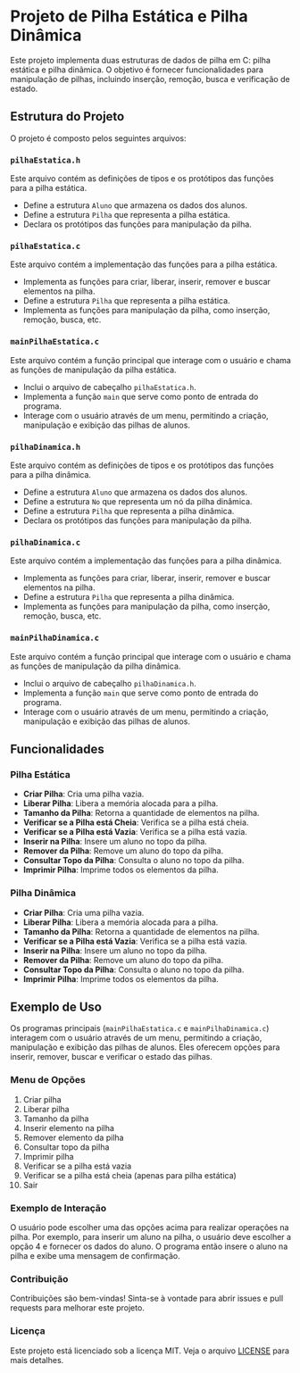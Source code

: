 # Projeto de Pilha Estática e Pilha Dinâmica

Este projeto implementa duas estruturas de dados de pilha em C: pilha estática e pilha dinâmica. O objetivo é fornecer funcionalidades para manipulação de pilhas, incluindo inserção, remoção, busca e verificação de estado.

## Estrutura do Projeto

O projeto é composto pelos seguintes arquivos:

### `pilhaEstatica.h`

Este arquivo contém as definições de tipos e os protótipos das funções para a pilha estática.

- Define a estrutura `Aluno` que armazena os dados dos alunos.
- Define a estrutura `Pilha` que representa a pilha estática.
- Declara os protótipos das funções para manipulação da pilha.

### `pilhaEstatica.c`

Este arquivo contém a implementação das funções para a pilha estática.

- Implementa as funções para criar, liberar, inserir, remover e buscar elementos na pilha.
- Define a estrutura `Pilha` que representa a pilha estática.
- Implementa as funções para manipulação da pilha, como inserção, remoção, busca, etc.

### `mainPilhaEstatica.c`

Este arquivo contém a função principal que interage com o usuário e chama as funções de manipulação da pilha estática.

- Inclui o arquivo de cabeçalho `pilhaEstatica.h`.
- Implementa a função `main` que serve como ponto de entrada do programa.
- Interage com o usuário através de um menu, permitindo a criação, manipulação e exibição das pilhas de alunos.

### `pilhaDinamica.h`

Este arquivo contém as definições de tipos e os protótipos das funções para a pilha dinâmica.

- Define a estrutura `Aluno` que armazena os dados dos alunos.
- Define a estrutura `No` que representa um nó da pilha dinâmica.
- Define a estrutura `Pilha` que representa a pilha dinâmica.
- Declara os protótipos das funções para manipulação da pilha.

### `pilhaDinamica.c`

Este arquivo contém a implementação das funções para a pilha dinâmica.

- Implementa as funções para criar, liberar, inserir, remover e buscar elementos na pilha.
- Define a estrutura `Pilha` que representa a pilha dinâmica.
- Implementa as funções para manipulação da pilha, como inserção, remoção, busca, etc.

### `mainPilhaDinamica.c`

Este arquivo contém a função principal que interage com o usuário e chama as funções de manipulação da pilha dinâmica.

- Inclui o arquivo de cabeçalho `pilhaDinamica.h`.
- Implementa a função `main` que serve como ponto de entrada do programa.
- Interage com o usuário através de um menu, permitindo a criação, manipulação e exibição das pilhas de alunos.

## Funcionalidades

### Pilha Estática

- **Criar Pilha**: Cria uma pilha vazia.
- **Liberar Pilha**: Libera a memória alocada para a pilha.
- **Tamanho da Pilha**: Retorna a quantidade de elementos na pilha.
- **Verificar se a Pilha está Cheia**: Verifica se a pilha está cheia.
- **Verificar se a Pilha está Vazia**: Verifica se a pilha está vazia.
- **Inserir na Pilha**: Insere um aluno no topo da pilha.
- **Remover da Pilha**: Remove um aluno do topo da pilha.
- **Consultar Topo da Pilha**: Consulta o aluno no topo da pilha.
- **Imprimir Pilha**: Imprime todos os elementos da pilha.

### Pilha Dinâmica

- **Criar Pilha**: Cria uma pilha vazia.
- **Liberar Pilha**: Libera a memória alocada para a pilha.
- **Tamanho da Pilha**: Retorna a quantidade de elementos na pilha.
- **Verificar se a Pilha está Vazia**: Verifica se a pilha está vazia.
- **Inserir na Pilha**: Insere um aluno no topo da pilha.
- **Remover da Pilha**: Remove um aluno do topo da pilha.
- **Consultar Topo da Pilha**: Consulta o aluno no topo da pilha.
- **Imprimir Pilha**: Imprime todos os elementos da pilha.

## Exemplo de Uso

Os programas principais (`mainPilhaEstatica.c` e `mainPilhaDinamica.c`) interagem com o usuário através de um menu, permitindo a criação, manipulação e exibição das pilhas de alunos. Eles oferecem opções para inserir, remover, buscar e verificar o estado das pilhas.

### Menu de Opções

1. Criar pilha
2. Liberar pilha
3. Tamanho da pilha
4. Inserir elemento na pilha
5. Remover elemento da pilha
6. Consultar topo da pilha
7. Imprimir pilha
8. Verificar se a pilha está vazia
9. Verificar se a pilha está cheia (apenas para pilha estática)
0. Sair

### Exemplo de Interação

O usuário pode escolher uma das opções acima para realizar operações na pilha. Por exemplo, para inserir um aluno na pilha, o usuário deve escolher a opção 4 e fornecer os dados do aluno. O programa então insere o aluno na pilha e exibe uma mensagem de confirmação.

### Contribuição
Contribuições são bem-vindas! Sinta-se à vontade para abrir issues e pull requests para melhorar este projeto.

### Licença
Este projeto está licenciado sob a licença MIT. Veja o arquivo [LICENSE](LICENSE.txt) para mais detalhes.